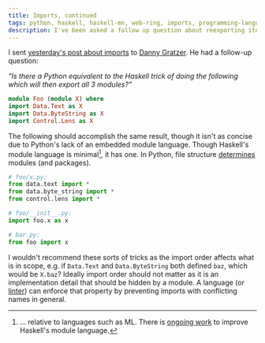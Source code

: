 ```yaml
---
title: Imports, continued
tags: python, haskell, haskell-mn, web-ring, imports, programming-languages, programming-philosophy, ui
description: I've been asked a follow up question about reexporting items.
---
```


I sent [yesterday's post about
imports](/posts/2014-08-05-imports.html) to [Danny
Gratzer](http://jozefg.bitbucket.org/). He had a follow-up question:

*"Is there a Python equivalent to the Haskell trick of doing the
 following which will then export all 3 modules?"*

~~~ Haskell
module Foo (module X) where
import Data.Text as X
import Data.ByteString as X
import Control.Lens as X
~~~

The following should accomplish the same result, though it isn't as
concise due to Python's lack of an embedded module language. Though
Haskell's module language is minimal[^1], it has one. In Python, file
structure
[determines](https://docs.python.org/2/tutorial/modules.html#packages)
modules (and packages).

[^1]: ... relative to languages such as ML. There is [ongoing
work](http://plv.mpi-sws.org/backpack/index.html) to improve Haskell's
module language.


~~~ Python
# foo/x.py:
from data.text import *
from data.byte_string import *
from control.lens import *

# foo/__init__.py:
import foo.x as x

# bar.py:
from foo import x
~~~

I wouldn't recommend these sorts of tricks as the import order affects
what is in scope, e.g. if `Data.Text` and `Data.ByteString` both defined
`baz`, which would be `X.baz`? Ideally import order should not matter
as it is an implementation detail that should be hidden by a module. A
language (or
[linter](https://en.wikipedia.org/wiki/Lint_%28software%29)) can
enforce that property by preventing imports with conflicting names in
general.
